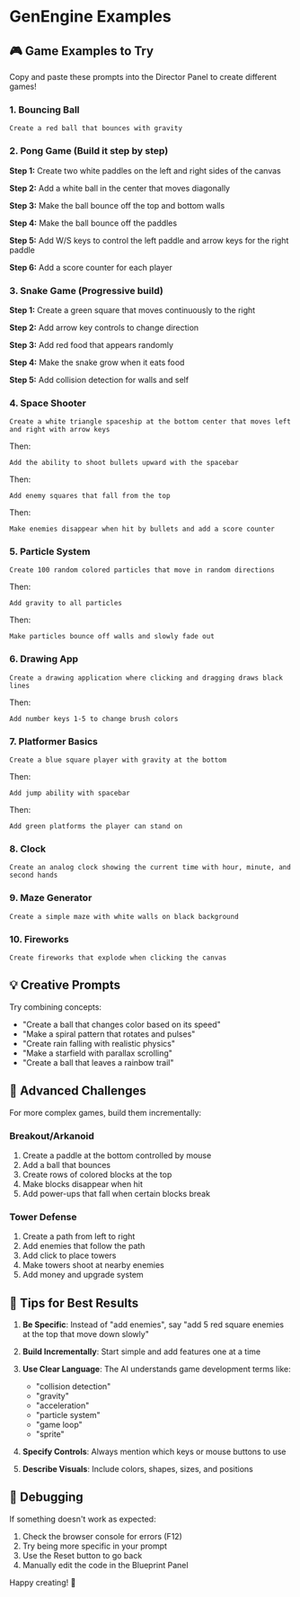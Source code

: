 # GenEngine Examples

## 🎮 Game Examples to Try

Copy and paste these prompts into the Director Panel to create different games!

### 1. Bouncing Ball
```
Create a red ball that bounces with gravity
```

### 2. Pong Game (Build it step by step)
**Step 1:** Create two white paddles on the left and right sides of the canvas

**Step 2:** Add a white ball in the center that moves diagonally

**Step 3:** Make the ball bounce off the top and bottom walls

**Step 4:** Make the ball bounce off the paddles

**Step 5:** Add W/S keys to control the left paddle and arrow keys for the right paddle

**Step 6:** Add a score counter for each player

### 3. Snake Game (Progressive build)
**Step 1:** Create a green square that moves continuously to the right

**Step 2:** Add arrow key controls to change direction

**Step 3:** Add red food that appears randomly

**Step 4:** Make the snake grow when it eats food

**Step 5:** Add collision detection for walls and self

### 4. Space Shooter
```
Create a white triangle spaceship at the bottom center that moves left and right with arrow keys
```
Then:
```
Add the ability to shoot bullets upward with the spacebar
```
Then:
```
Add enemy squares that fall from the top
```
Then:
```
Make enemies disappear when hit by bullets and add a score counter
```

### 5. Particle System
```
Create 100 random colored particles that move in random directions
```
Then:
```
Add gravity to all particles
```
Then:
```
Make particles bounce off walls and slowly fade out
```

### 6. Drawing App
```
Create a drawing application where clicking and dragging draws black lines
```
Then:
```
Add number keys 1-5 to change brush colors
```

### 7. Platformer Basics
```
Create a blue square player with gravity at the bottom
```
Then:
```
Add jump ability with spacebar
```
Then:
```
Add green platforms the player can stand on
```

### 8. Clock
```
Create an analog clock showing the current time with hour, minute, and second hands
```

### 9. Maze Generator
```
Create a simple maze with white walls on black background
```

### 10. Fireworks
```
Create fireworks that explode when clicking the canvas
```

## 💡 Creative Prompts

Try combining concepts:
- "Create a ball that changes color based on its speed"
- "Make a spiral pattern that rotates and pulses"
- "Create rain falling with realistic physics"
- "Make a starfield with parallax scrolling"
- "Create a ball that leaves a rainbow trail"

## 🎯 Advanced Challenges

For more complex games, build them incrementally:

### Breakout/Arkanoid
1. Create a paddle at the bottom controlled by mouse
2. Add a ball that bounces
3. Create rows of colored blocks at the top
4. Make blocks disappear when hit
5. Add power-ups that fall when certain blocks break

### Tower Defense
1. Create a path from left to right
2. Add enemies that follow the path
3. Add click to place towers
4. Make towers shoot at nearby enemies
5. Add money and upgrade system

## 📝 Tips for Best Results

1. **Be Specific**: Instead of "add enemies", say "add 5 red square enemies at the top that move down slowly"

2. **Build Incrementally**: Start simple and add features one at a time

3. **Use Clear Language**: The AI understands game development terms like:
   - "collision detection"
   - "gravity"
   - "acceleration"
   - "particle system"
   - "game loop"
   - "sprite"

4. **Specify Controls**: Always mention which keys or mouse buttons to use

5. **Describe Visuals**: Include colors, shapes, sizes, and positions

## 🐛 Debugging

If something doesn't work as expected:
1. Check the browser console for errors (F12)
2. Try being more specific in your prompt
3. Use the Reset button to go back
4. Manually edit the code in the Blueprint Panel

Happy creating! 🚀